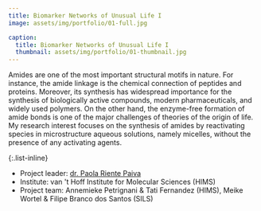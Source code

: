 ```yaml
---
title: Biomarker Networks of Unusual Life I
image: assets/img/portfolio/01-full.jpg

caption:
  title: Biomarker Networks of Unusual Life I
  thumbnail: assets/img/portfolio/01-thumbnail.jpg
---
```

Amides are one of the most important structural motifs in nature. For instance, the amide linkage is the chemical connection of peptides and proteins. Moreover, its synthesis has widespread importance for the synthesis of biologically active compounds, modern pharmaceuticals, and widely used polymers. 
On the other hand, the enzyme-free formation of amide bonds is one of the major challenges of theories of the origin of life. 
My research interest focuses on the synthesis of amides by reactivating species in microstructure aqueous solutions, namely micelles, without the presence of any activating agents. 

{:.list-inline}
- Project leader: [dr. Paola Riente Paiva](https://www.uva.nl/en/profile/r/i/p.rientepaiva/p.riente-paiva.html)
- Institute: van 't Hoff Institute for Molecular Sciences (HIMS)
- Project team: Annemieke Petrignani & Tati Fernandez (HIMS), Meike Wortel & Filipe Branco dos Santos (SILS)

